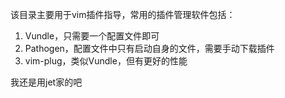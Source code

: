 该目录主要用于vim插件指导，常用的插件管理软件包括：
1. Vundle，只需要一个配置文件即可
2. Pathogen，配置文件中只有启动自身的文件，需要手动下载插件
3. vim-plug，类似Vundle，但有更好的性能

我还是用jet家的吧


